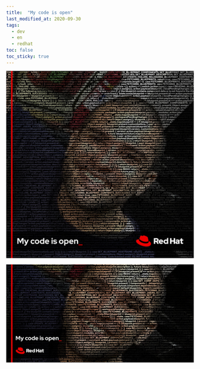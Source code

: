 ```yaml
---
title:  "My code is open"
last_modified_at: 2020-09-30
tags:
  - dev
  - en
  - redhat
toc: false
toc_sticky: true
---
```


![](/assets/images/posts/2020-09-30-mycodeisopen/0.jpg)

![](/assets/images/posts/2020-09-30-mycodeisopen/1.jpg)